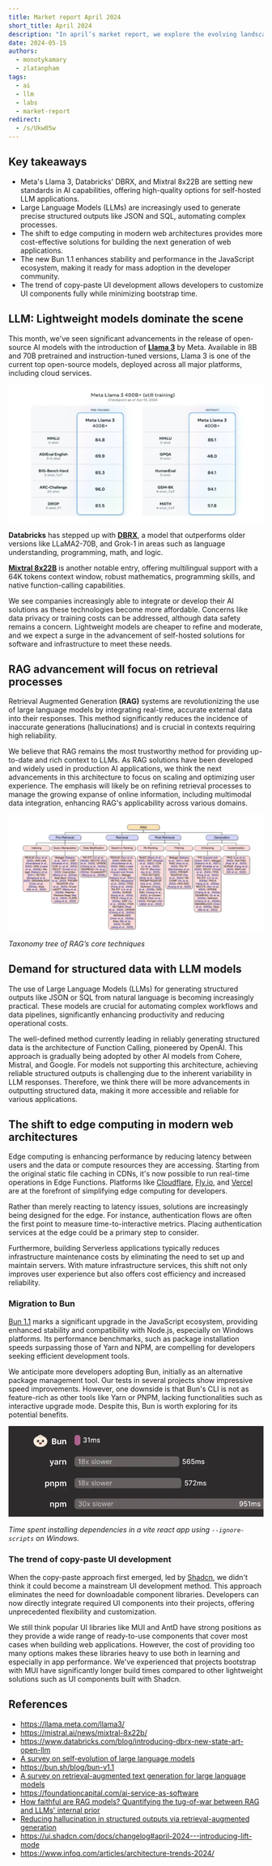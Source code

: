 ```yaml
---
title: Market report April 2024
short_title: April 2024
description: "In april’s market report, we explore the evolving landscape of Meta's Llama 3, LLM, the shift to edge computing, the new Bun 1.1, the trend of copy-pastes UI."
date: 2024-05-15
authors:
  - monotykamary
  - zlatanpham
tags:
  - ai
  - llm
  - labs
  - market-report
redirect:
  - /s/Ukw05w
---
```


## Key takeaways

- Meta's Llama 3, Databricks' DBRX, and Mixtral 8x22B are setting new standards in AI capabilities, offering high-quality options for self-hosted LLM applications.
- Large Language Models (LLMs) are increasingly used to generate precise structured outputs like JSON and SQL, automating complex processes.
- The shift to edge computing in modern web architectures provides more cost-effective solutions for building the next generation of web applications.
- The new Bun 1.1 enhances stability and performance in the JavaScript ecosystem, making it ready for mass adoption in the developer community.
- The trend of copy-paste UI development allows developers to customize UI components fully while minimizing bootstrap time.

## LLM: Lightweight models dominate the scene

This month, we've seen significant advancements in the release of open-source AI models with the introduction of **[Llama 3](https://llama.meta.com/llama3/)** by Meta. Available in 8B and 70B pretrained and instruction-tuned versions, Llama 3 is one of the current top open-source models, deployed across all major platforms, including cloud services.

![](assets/market-report-april-2024_market-report-april-llm.webp)

**Databricks** has stepped up with **[DBRX](https://www.databricks.com/blog/introducing-dbrx-new-state-art-open-llm)**, a model that outperforms older versions like LLaMA2-70B, and Grok-1 in areas such as language understanding, programming, math, and logic.

**[Mixtral 8x22B](https://mistral.ai/news/mixtral-8x22b/)** is another notable entry, offering multilingual support with a 64K tokens context window, robust mathematics, programming skills, and native function-calling capabilities.

We see companies increasingly able to integrate or develop their AI solutions as these technologies become more affordable. Concerns like data privacy or training costs can be addressed, although data safety remains a concern. Lightweight models are cheaper to refine and moderate, and we expect a surge in the advancement of self-hosted solutions for software and infrastructure to meet these needs.

## RAG advancement will focus on retrieval processes

Retrieval Augmented Generation **(RAG)** systems are revolutionizing the use of large language models by integrating real-time, accurate external data into their responses. This method significantly reduces the incidence of inaccurate generations (hallucinations) and is crucial in contexts requiring high reliability.

We believe that RAG remains the most trustworthy method for providing up-to-date and rich context to LLMs. As RAG solutions have been developed and widely used in production AI applications, we think the next advancements in this architecture to focus on scaling and optimizing user experience. The emphasis will likely be on refining retrieval processes to manage the growing expanse of online information, including multimodal data integration, enhancing RAG's applicability across various domains.

![](assets/market-report-april-2024_market-report-april-rag.webp)

_Taxonomy tree of RAG’s core techniques_

## Demand for structured data with LLM models

The use of Large Language Models (LLMs) for generating structured outputs like JSON or SQL from natural language is becoming increasingly practical. These models are crucial for automating complex workflows and data pipelines, significantly enhancing productivity and reducing operational costs.

The well-defined method currently leading in reliably generating structured data is the architecture of Function Calling, pioneered by OpenAI. This approach is gradually being adopted by other AI models from Cohere, Mistral, and Google. For models not supporting this architecture, achieving reliable structured outputs is challenging due to the inherent variability in LLM responses. Therefore, we think there will be more advancements in outputting structured data, making it more accessible and reliable for various applications.

## The shift to edge computing in modern web architectures

Edge computing is enhancing performance by reducing latency between users and the data or compute resources they are accessing. Starting from the original static file caching in CDNs, it's now possible to run real-time operations in Edge Functions. Platforms like [Cloudflare](https://www.cloudflare.com/), [Fly.io](http://fly.io/), and [Vercel](https://vercel.com/) are at the forefront of simplifying edge computing for developers.

Rather than merely reacting to latency issues, solutions are increasingly being designed for the edge. For instance, authentication flows are often the first point to measure time-to-interactive metrics. Placing authentication services at the edge could be a primary step to consider.

Furthermore, building Serverless applications typically reduces infrastructure maintenance costs by eliminating the need to set up and maintain servers. With mature infrastructure services, this shift not only improves user experience but also offers cost efficiency and increased reliability.

### Migration to Bun

[Bun 1.1](https://bun.sh/blog/bun-v1.1) marks a significant upgrade in the JavaScript ecosystem, providing enhanced stability and compatibility with Node.js, especially on Windows platforms. Its performance benchmarks, such as package installation speeds surpassing those of Yarn and NPM, are compelling for developers seeking efficient development tools.

We anticipate more developers adopting Bun, initially as an alternative package management tool. Our tests in several projects show impressive speed improvements. However, one downside is that Bun's CLI is not as feature-rich as other tools like Yarn or PNPM, lacking functionalities such as interactive upgrade mode. Despite this, Bun is worth exploring for its potential benefits.

![](assets/market-report-april-2024_market-report-april-bun.webp)

_Time spent installing dependencies in a vite react app using `--ignore-scripts` on Windows._

### The trend of copy-paste UI development

When the copy-paste approach first emerged, led by [Shadcn](https://ui.shadcn.com/), we didn't think it could become a mainstream UI development method. This approach eliminates the need for downloadable component libraries. Developers can now directly integrate required UI components into their projects, offering unprecedented flexibility and customization.

We still think popular UI libraries like MUI and AntD have strong positions as they provide a wide range of ready-to-use components that cover most cases when building web applications. However, the cost of providing too many options makes these libraries heavy to use both in learning and especially in app performance. We've experienced that projects bootstrap with MUI have significantly longer build times compared to other lightweight solutions such as UI components built with Shadcn.

## References

- https://llama.meta.com/llama3/
- https://mistral.ai/news/mixtral-8x22b/
- https://www.databricks.com/blog/introducing-dbrx-new-state-art-open-llm
- [A survey on self-evolution of large language models](https://arxiv.org/abs/2404.14387)
- https://bun.sh/blog/bun-v1.1
- [A survey on retrieval-augmented text generation for large language models](https://arxiv.org/abs/2404.10981)
- https://foundationcapital.com/ai-service-as-software
- [How faithful are RAG models? Quantifying the tug-of-war between RAG and LLMs' internal prior](https://arxiv.org/abs/2404.10198)
- [Reducing hallucination in structured outputs via retrieval-augmented generation](https://arxiv.org/abs/2404.08189)
- https://ui.shadcn.com/docs/changelog#april-2024---introducing-lift-mode
- https://www.infoq.com/articles/architecture-trends-2024/
